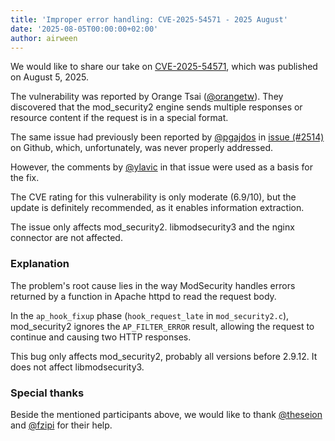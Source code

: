 ```yaml
---
title: 'Improper error handling: CVE-2025-54571 - 2025 August'
date: '2025-08-05T00:00:00+02:00'
author: airween
---
```


We would like to share our take on [CVE-2025-54571](https://cve.mitre.org/cgi-bin/cvename.cgi?name=2025-54571), which was published on August 5, 2025.

<!--more-->

The vulnerability was reported by Orange Tsai ([@orangetw](https://github.com/orangetw)). They discovered that the mod_security2 engine sends multiple responses or resource content if the request is in a special format.

The same issue had previously been reported by [@pgajdos](https://github.com/pgajdos) in [issue (#2514)](https://github.com/owasp-modsecurity/ModSecurity/issues/2514) on Github, which, unfortunately, was never properly addressed.

However, the comments by [@ylavic](https://github.com/ylavic) in that issue were used as a basis for the fix.

The CVE rating for this vulnerability is only moderate (6.9/10), but the update is definitely recommended, as it enables information extraction.

The issue only affects mod_security2. libmodsecurity3 and the nginx connector are not affected.

### Explanation

The problem's root cause lies in the way ModSecurity handles errors returned by a function in Apache httpd to read the request body.

In the `ap_hook_fixup` phase (`hook_request_late` in `mod_security2.c`), mod_security2 ignores the `AP_FILTER_ERROR` result, allowing the request to continue and causing two HTTP responses.

This bug only affects mod_security2, probably all versions before 2.9.12. It does not affect libmodsecurity3.

### Special thanks

Beside the mentioned participants above, we would like to thank [@theseion](https://github.com/theseion) and [@fzipi](https://github.com/fzipi) for their help.
